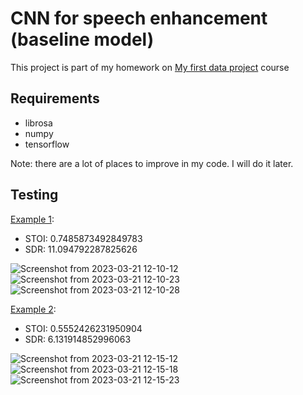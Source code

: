 
# CNN for speech enhancement (baseline model)

This project is part of my homework on [My first data project](https://ods.ai/tracks/my_first_data_project) course



## Requirements

- librosa
- numpy
- tensorflow

Note: there are a lot of places to improve in my code. I will do it later.


## Testing
[Example 1](https://drive.google.com/drive/folders/1-5wGQ1fpA0poQMsjk5xdNzo99HKL01lp?usp=sharing):

- STOI: 0.7485873492849783
- SDR: 11.094792287825626

![Screenshot from 2023-03-21 12-10-12](https://user-images.githubusercontent.com/63301430/226561548-743503a6-c1c2-42dc-a7f5-a0f7a2a508e5.png)
![Screenshot from 2023-03-21 12-10-23](https://user-images.githubusercontent.com/63301430/226561551-b33b70f7-f699-4879-a481-b6cf86470f31.png)
![Screenshot from 2023-03-21 12-10-28](https://user-images.githubusercontent.com/63301430/226561554-a6e60551-fac5-4cce-a79f-03731b4b90a5.png)

[Example 2](https://drive.google.com/drive/folders/1-5wGQ1fpA0poQMsjk5xdNzo99HKL01lp?usp=sharing):

- STOI: 0.5552426231950904
- SDR: 6.131914852996063

![Screenshot from 2023-03-21 12-15-12](https://user-images.githubusercontent.com/63301430/226562559-49c322a3-66df-4c48-886a-ddcc3c02cc1a.png)
![Screenshot from 2023-03-21 12-15-18](https://user-images.githubusercontent.com/63301430/226562563-de83326d-36c4-46af-aac9-bea6fdec9fee.png)
![Screenshot from 2023-03-21 12-15-23](https://user-images.githubusercontent.com/63301430/226562569-27601b24-8d6d-4be8-bc8c-f0099023370e.png)
